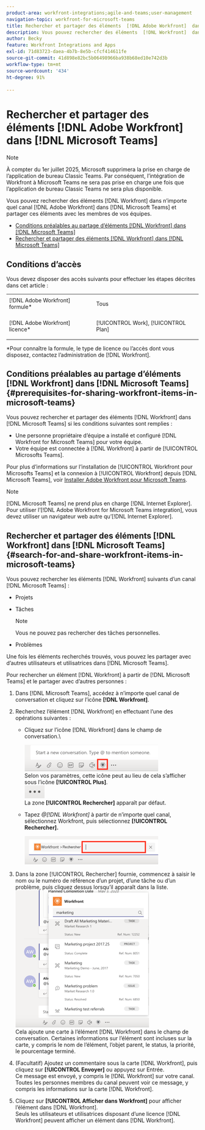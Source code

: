 ```yaml
---
product-area: workfront-integrations;agile-and-teams;user-management
navigation-topic: workfront-for-microsoft-teams
title: Rechercher et partager des éléments  [!DNL Adobe Workfront]  dans  [!DNL Microsoft Teams]
description: Vous pouvez rechercher des éléments  [!DNL Workfront]  dans n’importe quel canal  [!DNL Adobe WorkfrontWorkfront]  dans  [!DNL Microsoft Teams]  et partager ces éléments avec les membres de vos équipes.
author: Becky
feature: Workfront Integrations and Apps
exl-id: 71d83723-daea-4b7b-8e5b-cfcf414611fe
source-git-commit: 41d898e82bc5b06498966ba938b68ed10e742d3b
workflow-type: tm+mt
source-wordcount: '434'
ht-degree: 91%

---
```


# Rechercher et partager des éléments [!DNL Adobe Workfront] dans [!DNL Microsoft Teams]

>[!NOTE]
>
>À compter du 1er juillet 2025, Microsoft supprimera la prise en charge de l’application de bureau Classic Teams. Par conséquent, l’intégration de Workfront à Microsoft Teams ne sera pas prise en charge une fois que l’application de bureau Classic Teams ne sera plus disponible.

Vous pouvez rechercher des éléments [!DNL Workfront] dans n’importe quel canal [!DNL Adobe Workfront] dans [!DNL Microsoft Teams] et partager ces éléments avec les membres de vos équipes.

* [Conditions préalables au partage d’éléments  [!DNL Workfront]  dans  [!DNL Microsoft Teams]](#prerequisites-for-sharing-workfront-items-in-microsoft-teams-prerequisites-for-sharing-workfront-items-in-microsoft-teams)
* [Rechercher et partager des éléments  [!DNL Workfront]  dans  [!DNL Microsoft Teams]](#search-for-and-share-adobe-workfront-items-in-microsoft-teams)

## Conditions d’accès

Vous devez disposer des accès suivants pour effectuer les étapes décrites dans cet article :

<table style="table-layout:auto"> 
 <col> 
 <col> 
 <tbody> 
  <tr> 
   <td role="rowheader">[!DNL Adobe Workfront] formule*</td> 
   <td> <p>Tous</p> </td> 
  </tr> 
  <tr> 
   <td role="rowheader">[!DNL Adobe Workfront] licence*</td> 
   <td> <p>[!UICONTROL Work], [!UICONTROL Plan]</p> </td> 
  </tr> 
 </tbody> 
</table>

&#42;Pour connaître la formule, le type de licence ou l’accès dont vous disposez, contactez l’administration de [!DNL Workfront].

## Conditions préalables au partage d’éléments [!DNL Workfront] dans [!DNL Microsoft Teams] {#prerequisites-for-sharing-workfront-items-in-microsoft-teams}

Vous pouvez rechercher et partager des éléments [!DNL Workfront] dans [!DNL Microsoft Teams] si les conditions suivantes sont remplies :

* Une personne propriétaire d’équipe a installé et configuré [!DNL Workfront for Microsoft Teams] pour votre équipe.
* Votre équipe est connectée à [!DNL Workfront] à partir de [!UICONTROL Microsofts Teams].

Pour plus d’informations sur l’installation de [!UICONTROL Workfront pour Microsofts Teams] et la connexion à [!UICONTROL Workfront] depuis [!DNL Microsoft Teams], voir [Installer Adobe Workfront pour Microsoft Teams](../../workfront-integrations-and-apps/using-workfront-with-microsoft-teams/install-workfront-ms-teams.md).

>[!NOTE]
>
>[!DNL Microsoft Teams] ne prend plus en charge [!DNL Internet Explorer]. Pour utiliser l’[!DNL Adobe Workfront for Microsoft Teams integration], vous devez utiliser un navigateur web autre qu’[!DNL Internet Explorer].


## Rechercher et partager des éléments [!DNL Workfront] dans [!DNL Microsoft Teams] {#search-for-and-share-workfront-items-in-microsoft-teams}

Vous pouvez rechercher les éléments [!DNL Workfront] suivants d’un canal [!DNL Microsoft Teams] :

* Projets
* Tâches

  >[!NOTE]
  >
  >Vous ne pouvez pas rechercher des tâches personnelles.

* Problèmes

Une fois les éléments recherchés trouvés, vous pouvez les partager avec d’autres utilisateurs et utilisatrices dans [!DNL Microsoft Teams].

Pour rechercher un élément [!DNL Workfront] à partir de [!DNL Microsoft Teams] et le partager avec d’autres personnes :

1. Dans [!DNL Microsoft Teams], accédez à n’importe quel canal de conversation et cliquez sur l’icône **[!DNL Workfront]**.
1. Recherchez l’élément [!DNL Workfront] en effectuant l’une des opérations suivantes :

   * Cliquez sur l’icône [!DNL Workfront] dans le champ de conversation.\

     ![ms_teams_workfront_pinned_icon_highlight.png](assets/ms-teams-workfront-pinned-icon-highlight-350x69.png)\
      Selon vos paramètres, cette icône peut au lieu de cela s’afficher sous l’icône **[!UICONTROL Plus]**.\
      ![more_icon.png](assets/more-icon-52x34.png)\
      La zone **[!UICONTROL Rechercher]** apparaît par défaut.

   * Tapez *@[!DNL Workfront]* à partir de n’importe quel canal, sélectionnez Workfront, puis sélectionnez **[!UICONTROL Rechercher].**

     ![ms_teams_search_from_command.png](assets/ms-teams-search-from-command-350x74.png)

1. Dans la zone [!UICONTROL Rechercher] fournie, commencez à saisir le nom ou le numéro de référence d’un projet, d’une tâche ou d’un problème, puis cliquez dessus lorsqu’il apparaît dans la liste.\
   ![ms_teams_searching_for_items.png](assets/ms-teams-searching-for-items-350x359.png)\
   Cela ajoute une carte à l’élément [!DNL Workfront] dans le champ de conversation. Certaines informations sur l’élément sont incluses sur la carte, y compris le nom de l’élément, l’objet parent, le status, la priorité, le pourcentage terminé.

1. (Facultatif) Ajoutez un commentaire sous la carte [!DNL Workfront], puis cliquez sur **[!UICONTROL Envoyer]** ou appuyez sur Entrée.\
   Ce message est envoyé, y compris le [!DNL Workfront] sur votre canal.\
   Toutes les personnes membres du canal peuvent voir ce message, y compris les informations sur la carte [!DNL Workfront].

1. Cliquez sur **[!UICONTROL Afficher dans Workfront]** pour afficher l’élément dans [!DNL Workfront].\
   Seuls les utilisateurs et utilisatrices disposant d’une licence [!DNL Workfront] peuvent afficher un élément dans [!DNL Workfront].
